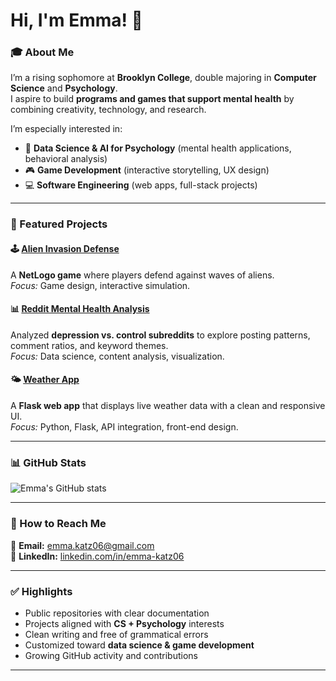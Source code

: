 # Hi, I'm Emma! 👋

### 🎓 About Me  
I’m a rising sophomore at **Brooklyn College**, double majoring in **Computer Science** and **Psychology**.  
I aspire to build **programs and games that support mental health** by combining creativity, technology, and research.  

I’m especially interested in:  
- 🧠 **Data Science & AI for Psychology** (mental health applications, behavioral analysis)  
- 🎮 **Game Development** (interactive storytelling, UX design)  
- 💻 **Software Engineering** (web apps, full-stack projects)  

---

### 📂 Featured Projects  

#### 🕹️ [Alien Invasion Defense](https://github.com/your-username/alien-invasion-defense)  
A **NetLogo game** where players defend against waves of aliens.  
*Focus:* Game design, interactive simulation.  

#### 📊 [Reddit Mental Health Analysis](https://github.com/your-username/reddit-mental-health-analysis)  
Analyzed **depression vs. control subreddits** to explore posting patterns, comment ratios, and keyword themes.  
*Focus:* Data science, content analysis, visualization.  

#### 🌤️ [Weather App](https://github.com/your-username/weather-app)  
A **Flask web app** that displays live weather data with a clean and responsive UI.  
*Focus:* Python, Flask, API integration, front-end design.  

---

### 📊 GitHub Stats  
![Emma's GitHub stats](https://github-readme-stats.vercel.app/api?username=your-username&show_icons=true&theme=tokyonight)  

---

### 📩 How to Reach Me  
📧 **Email:** [emma.katz06@gmail.com](mailto:emma.katz06@gmail.com)  
💼 **LinkedIn:** [linkedin.com/in/emma-katz06](https://www.linkedin.com/in/emma-katz06/)  

---

### ✅ Highlights  
- Public repositories with clear documentation  
- Projects aligned with **CS + Psychology** interests  
- Clean writing and free of grammatical errors  
- Customized toward **data science & game development**  
- Growing GitHub activity and contributions  

---







<!--
**emmakatz06/emmakatz06** is a ✨ _special_ ✨ repository because its `README.md` (this file) appears on your GitHub profile.

Here are some ideas to get you started:

- 🔭 I’m currently working on ...
- 🌱 I’m currently learning ...
- 👯 I’m looking to collaborate on ...
- 🤔 I’m looking for help with ...
- 💬 Ask me about ...
- 📫 How to reach me: ...
- 😄 Pronouns: ...
- ⚡ Fun fact: ...
-->
